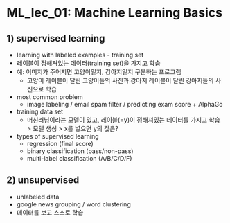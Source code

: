 # ML_lec_01: Machine Learning Basics

## 1) supervised learning
- learning with labeled examples - training set
- 레이블이 정해져있는 데이터(training set)을 가지고 학습
- 예: 이미지가 주어지면 고양이일지, 강아지일지 구분하는 프로그램 
  - 고양이 레이블이 달린 고양이들의 사진과 강아지 레이블이 달린 강아지들의 사진으로 학습
- most common problem
  - image labeling / email spam filter / predicting exam score + AlphaGo
- training data set 
  - 머신러닝이라는 모델이 있고, 레이블(=y)이 정해져있는 데이터를 가지고 학습 > 모델 생성 > x를 넣으면 y의 값은? 
- types of supervised learning 
  - regression (final score)
  - binary classification (pass/non-pass)
  - multi-label classification (A/B/C/D/F)
    
## 2) unsupervised
- unlabeled data
- google news grouping / word clustering 
- 데이터를 보고 스스로 학습 

